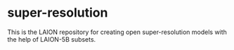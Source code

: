 # super-resolution
This is the LAION repository for creating open super-resolution models with the help of LAION-5B subsets.
